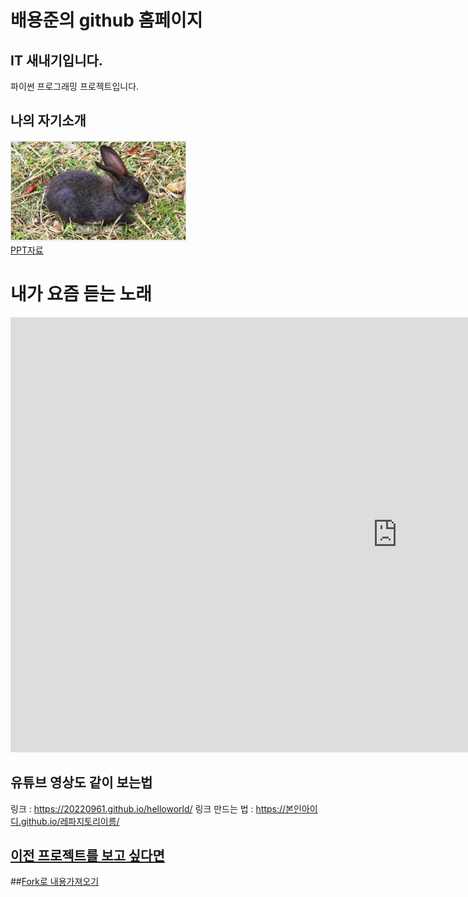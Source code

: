 # 배용준의 github 홈페이지

## IT 새내기입니다.
파이썬 프로그래밍 프로젝트입니다.

## 나의 자기소개
<img src="eximg.PNG"/><br>
[PPT자료](/project.pptx)<br>

# 내가 요즘 듣는 노래
<iframe width="1237" height="696" src="https://www.youtube.com/embed/QbHBfxAOucI" title="【imase】NIGHT DANCER（Official Audio）" frameborder="0" allow="accelerometer; autoplay; clipboard-write; encrypted-media; gyroscope; picture-in-picture; web-share" allowfullscreen></iframe>

## 유튜브 영상도 같이 보는법
링크 : https://20220961.github.io/helloworld/
링크 만드는 법 : https://본인아이디.github.io/레파지토리이름/

## [이전 프로젝트를 보고 싶다면](https://20220961.github.io)

##[Fork로 내용가져오기](https://github.com/20220961/modern-resume-theme)
